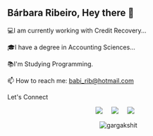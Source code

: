 ## Bárbara Ribeiro, Hey there 👋

💻I am currently working with Credit Recovery...

🎓I have a degree in Accounting Sciences...

📚I'm Studying Programming.

📫 How to reach me: babi_rib@hotmail.com

Let's Connect 

<p align="center">
  <a href="mailto:babi_rib@hotmail.com?subject=Olá%20Bárbara%20Ribeiro"><img src="https://img.shields.io/badge/gmail-%23D14836.svg?&style=for-the-badge&logo=gmail&logoColor=white" /></a>&nbsp;&nbsp;&nbsp;&nbsp;
  <a href="https://www.linkedin.com/in/BárbaraRibeiro050392/"><img src="https://img.shields.io/badge/linkedin-%230077B5.svg?&style=for-the-badge&logo=linkedin&logoColor=white" /></a>&nbsp;&nbsp;&nbsp;&nbsp;
<a href="https://www.instagram.com/invites/contact/?i=1dr70kfnbr819&utm_content=rrtpd5/"><img src="https://img.shields.io/badge/instagram-%23dc2743.svg?&style=for-the-badge&logo=instagram&logoColor=white" /></a>&nbsp;&nbsp;&nbsp;&nbsp;
</p>

<p align="center">
  <img
    src="https://komarev.com/ghpvc/?username=Ba-Ribeiro"
    alt="gargakshit"
  />


